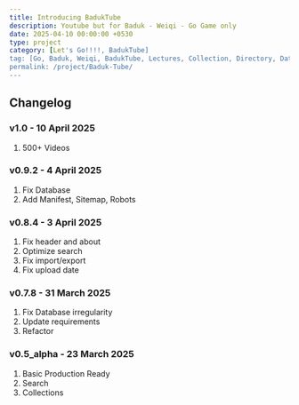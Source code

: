 ```yaml
---
title: Introducing BadukTube
description: Youtube but for Baduk - Weiqi - Go Game only
date: 2025-04-10 00:00:00 +0530
type: project
category: [Let's Go!!!!, BadukTube]
tag: [Go, Baduk, Weiqi, BadukTube, Lectures, Collection, Directory, Database, Resources]
permalink: /project/Baduk-Tube/
---
```


## Changelog

### v1.0 - 10 April 2025

1. 500+ Videos

### v0.9.2 - 4 April 2025

1. Fix Database
2. Add Manifest, Sitemap, Robots

### v0.8.4 - 3 April 2025

1. Fix header and about
2. Optimize search
3. Fix import/export
4. Fix upload date

### v0.7.8 - 31 March 2025

1. Fix Database irregularity
2. Update requirements
3. Refactor

### v0.5_alpha - 23 March 2025

1. Basic Production Ready
2. Search
3. Collections